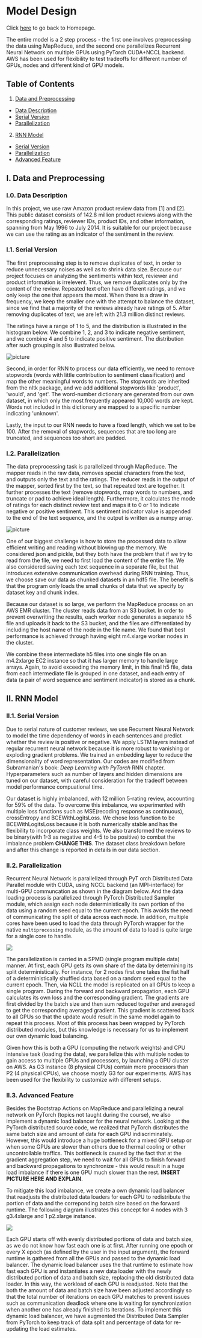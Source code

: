 # Model Design

Click <a href="http://sophieyanzhao.github.io">here</a> to go back to Homepage.

The entire model is a 2 step process - the first one involves preprocessing the data using MapReduce, and the second one parallelizes Recurrent Neural Network on multiple GPUs using PyTorch CUDA+NCCL backend. AWS has been used for flexibility to test tradeoffs for different number of GPUs, nodes and different kind of GPU models. 


## Table of Contents

1. [Data and Preprocessing](#i-Data-and-Preprocessing)
  * [Data Description](#i0-Data-Description)
  * [Serial Version](#i1-Serial-Version)
  * [Parallelization](#i2-Parallelization)
2. [RNN Model](#ii-RNN-Model)
  * [Serial Version](#ii1-serial-version)
  * [Parallelization](#ii2-Parallelization)
  * [Advanced Feature](#ii3-Advanced-Feature)

## I. Data and Preprocessing

### I.0. Data Description

In this project, we use raw Amazon product review data from [1] and [2]. This public dataset consists of 142.8 million product reviews along with the corresponding ratings, reviewer IDs, product IDs, and other information, spanning from May 1996 to July 2014. It is suitable for our project because we can use the rating as an indicator of the sentiment in the review.

### I.1. Serial Version

The first preprocessing step is to remove duplicates of text, in order to reduce unnecessary noises as well as to shrink data size. Because our project focuses on analyzing the sentiments within text, reviewer and product information is irrelevent. Thus, we remove duplicates only by the content of the review. Repeated text often have different ratings, and we only keep the one that appears the most. When there is a draw in frequency, we keep the smaller one with the attempt to balance the dataset, since we find that a majority of the reviews already have ratings of 5. After removing duplicates of text, we are left with 21.3 million distinct reviews.

The ratings have a range of 1 to 5, and the distribution is illustrated in the histogram below. We combine 1, 2, and 3 to indicate negative sentiment, and we combine 4 and 5 to indicate positive sentiment. The distribution after such grouping is also illustrated below.

![picture](rating_dist.png)

Second, in order for RNN to process our data efficiently, we need to remove stopwords (words with little contribution to sentiment classification) and map the other meaningful words to numbers. The stopwords are inherited from the nltk package, and we add additional stopwords like 'product', 'would', and 'get'. The word-number dictionary are generated from our own dataset, in which only the most frequently appeared 10,000 words are kept. Words not included in this dictionary are mapped to a specific number indicating 'unknown'.

Lastly, the input to our RNN needs to have a fixed length, which we set to be 100. After the removal of stopwords, sequences that are too long are truncated, and sequences too short are padded. 

### I.2. Parallelization

The data preprocessing task is parallelized through MapReduce. The mapper reads in the raw data, removes special characters from the text, and outputs only the text and the ratings. The reducer reads in the output of the mapper, sorted first by the text, so that repeated text are together. It further processes the text (remove stopwords, map words to numbers, and truncate or pad to achieve ideal length). Furthermore, it calculates the mode of ratings for each distinct review text and maps it to 0 or 1 to indicate negative or positive sentiment. This sentiment indicator value is appended to the end of the text sequence, and the output is written as a numpy array.

![picture](MapReduce_Illustration.png)

One of our biggest challenge is how to store the processed data to allow efficient writing and reading without blowing up the memory. We considered json and pickle, but they both have the problem that if we try to read from the file, we need to first load the content of the entire file. We also considered saving each text sequence in a separate file, but that introduces extensive communication overhead during RNN training. Thus, we choose save our data as chunked datasets in an hdf5 file. The benefit is that the program only loads the small chunks of data that we specify by dataset key and chunk index. 

Because our dataset is so large, we perform the MapReduce process on an AWS EMR cluster. The cluster reads data from an S3 bucket. In order to prevent overwriting the results, each worker node generates a separate h5 file and uploads it back to the S3 bucket, and the files are differentiated by including the host name of the node in the file name. We found that best performance is achieved through having eight m4.xlarge worker nodes in the cluster. 

We combine these intermediate h5 files into one single file on an m4.2xlarge EC2 instance so that it has larger memory to handle large arrays. Again, to avoid exceeding the memory limit, in this final h5 file, data from each intermediate file is grouped in one dataset, and each entry of data (a pair of word sequence and sentiment indicator) is stored as a chunk.

## II. RNN Model

### II.1. Serial Version

Due to serial nature of customer reviews, we use Recurrent Neural Network to model the time dependency of words in each sentences and predict whether the review is positive or negative. We apply LSTM layers instead of regular recurrent neural network because it is more robust to vanishing or exploding gradient problems. We trained an embedding layer to reduce the dimensionality of word representation. Our codes are modified from Subramanian's book: *Deep Learning with PyTorch* RNN chapter. Hyperparameters such as number of layers and hidden dimensions are tuned on our dataset, with careful consideration for the tradeoff between model performance compuational time. 

Our dataset is highly imbalanced, with 12 million 5-rating review, accounting for 59% of the data. To overcome this imbalance, we experimented with multiple loss functions such as MSE(recoding response as continuous), crossEntropy and BCEWithLogitsLoss. We chose loss function to be BCEWithLogitsLoss because it is both numerically stable and has the flexibility to incorporate class weights. We also transformed the reviews to be binary(with 1-3 as negative and 4-5 to be positive) to combat the imbalance problem **CHANGE THIS**. The dataset class breakdown before and after this change is reported in details in our data section.

### II.2. Parallelization

Recurrent Neural Network is parallelized through PyT
orch Distributed Data Parallel module with CUDA, using NCCL backend (an MPI-interface) for multi-GPU communcation as shown in the diagram below. And the data loading process is parallelized through PyTorch Distributed Sampler module, which assign each node deterministically its own portion of the data using a random seed equal to the current epoch. This avoids the need of communicating the split of data across each node. In addition, multiple cores have been used to load the data through PyTorch wrapper for the native `multiprocessing` module, as the amount of data to load is quite large for a single core to handle.

![](Pytorch_flow.png)

The parallelization is carried in a SPMD (single program multiple data) manner. At first, each GPU gets its own share of the data by determining its split deterministically. For instance, for 2 nodes first one takes the fist half of a deterministically shuffled data based on a random seed equal to the current epoch. Then, via NCLL the model is replicated on all GPUs to keep a single program. During the forward and backward propagation, each GPU calculates its own loss and the corresponding gradient. The gradients are first divided by the batch size and then sum reduced together and averaged to get the corresponding averaged gradient. This gradient is scattered back to all GPUs so that the update would result in the same model again to repeat this process. Most of this process has been wrapped by PyTorch distributed modules, but this knowledge is necessary for us to implement our own dynamic load balancing.

Given how this is both a GPU (computing the network weights) and CPU intensive task (loading the data), we parallelize this with multiple nodes to gain access to multiple GPUs and processors, by launching a GPU cluster on AWS. As G3 instance (8 physical CPUs) contain more processors than P2 (4 physical CPUs), we choose mostly G3 for our experiments. AWS has been used for the flexibility to customize with different setups. 

### II.3. Advanced Feature

Besides the Bootstrap Actions on MapReduce and parallelizing a neural network on PyTorch (topics not taught during the course), we also implement a dynamic load balancer for the neural network. Looking at the PyTorch distributed source code, we realized that PyTorch distributes the same batch size and amount of data for each GPU indiscriminately. However, this would introduce a huge bottleneck for a mixed GPU setup or when some GPUs are slower than others due to thermal cooling or other uncontrollable traffics. This bottleneck is caused by the fact that at the gradient aggregation step, we need to wait for all GPUs to finish forward and backward propagations to synchronize - this would result in a huge load imbalance if there is one GPU much slower than the rest. **INSERT PICTURE HERE AND EXPLAIN**. 

To mitigate this load imbalance, we create a own dynamic load balancer that readjusts the distributed data loaders for each GPU to redistribute the portion of data and the correponding batch size based on the forward runtime. The following diagram illustrates this concept for 4 nodes with 3 g3.4xlarge and 1 p2.xlarge instance.

![](dynamic_load_balancer.png)

Each GPU starts off with evenly distributed portions of data and batch size, as we do not know how fast each one is at first. After running one epoch or every X epoch (as defined by the user in the input argument), the forward runtime is gathered from all the GPUs and passed to the dynamic load balancer. The dynamic load balancer uses the that runtime to estimate how fast each GPU is and instantiates a new data loader with the newly distributed portion of data and batch size, replacing the old distributed data loader. In this way, the workload of each GPU is readjusted. Note that the both the amount of data and batch size have been adjusted accordingly so that the total number of iterations on each GPU matches to prevent issues such as communication deadlock where one is waiting for synchronization when another one has already finished its iterations. To implement this dynamic load balancer, we have augmented the Distributed Data Sampler from PyTorch to keep track of data split and percentage of data for re-updating the load estimates. 
